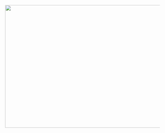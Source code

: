 
  <img src="https://miro.medium.com/max/1200/1*bBS_lYMoWhiyJf733Bghwg.jpeg" height="400" width="800" /> 
